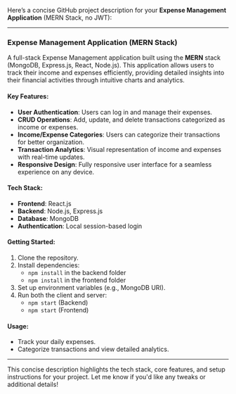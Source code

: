 Here’s a concise GitHub project description for your **Expense Management Application** (MERN Stack, no JWT):

---

### **Expense Management Application (MERN Stack)**

A full-stack Expense Management application built using the **MERN** stack (MongoDB, Express.js, React, Node.js). This application allows users to track their income and expenses efficiently, providing detailed insights into their financial activities through intuitive charts and analytics.

#### **Key Features:**
- **User Authentication**: Users can log in and manage their expenses.
- **CRUD Operations**: Add, update, and delete transactions categorized as income or expenses.
- **Income/Expense Categories**: Users can categorize their transactions for better organization.
- **Transaction Analytics**: Visual representation of income and expenses with real-time updates.
- **Responsive Design**: Fully responsive user interface for a seamless experience on any device.

#### **Tech Stack:**
- **Frontend**: React.js
- **Backend**: Node.js, Express.js
- **Database**: MongoDB
- **Authentication**: Local session-based login 

#### **Getting Started:**
1. Clone the repository.
2. Install dependencies:
   - `npm install` in the backend folder
   - `npm install` in the frontend folder
3. Set up environment variables (e.g., MongoDB URI).
4. Run both the client and server:
   - `npm start` (Backend)
   - `npm start` (Frontend)

#### **Usage:**
- Track your daily expenses.
- Categorize transactions and view detailed analytics.

--- 

This concise description highlights the tech stack, core features, and setup instructions for your project. Let me know if you'd like any tweaks or additional details!
